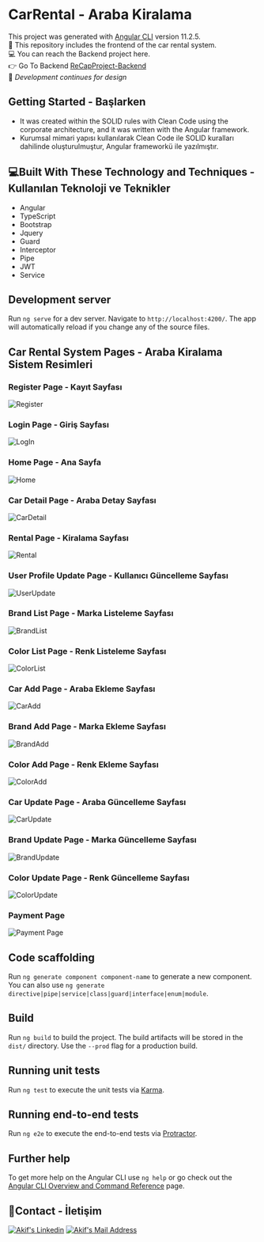 # CarRental - Araba Kiralama

This project was generated with [Angular CLI](https://github.com/angular/angular-cli) version 11.2.5.<br/>
:red_car: This repository includes the frontend of the car rental system. <br/>
:computer: You can reach the Backend project here. <br/>
:point_right: Go To Backend [ReCapProject-Backend](https://github.com/MAkifUNLU/MyReCapProject)<br/>
:art: _Development continues for design_

##  Getting Started - Başlarken
* It was created within the SOLID rules with Clean Code using the corporate architecture, and it was written with the Angular framework.
* Kurumsal mimari yapısı kullanılarak Clean Code ile SOLID kuralları dahilinde oluşturulmuştur, Angular frameworkü ile yazılmıştır.

##   :computer:Built With These Technology and Techniques - Kullanılan Teknoloji ve Teknikler

- Angular
- TypeScript
- Bootstrap
- Jquery
- Guard
- Interceptor
- Pipe
- JWT
- Service
## Development server

Run `ng serve` for a dev server. Navigate to `http://localhost:4200/`. The app will automatically reload if you change any of the source files.

##  Car Rental System Pages - Araba Kiralama Sistem Resimleri
### Register Page - Kayıt Sayfası
![Register](https://user-images.githubusercontent.com/77721632/115161138-97fdb780-a0a4-11eb-80c0-88018ea50177.png)
### Login Page - Giriş Sayfası
![LogIn](https://user-images.githubusercontent.com/77721632/115161045-173ebb80-a0a4-11eb-983f-ae91cb36bac1.png)
### Home Page - Ana Sayfa
![Home](https://user-images.githubusercontent.com/77721632/115161189-d7c49f00-a0a4-11eb-8c09-3b40044f9663.png)
### Car Detail Page - Araba Detay Sayfası
![CarDetail](https://user-images.githubusercontent.com/77721632/115161212-03478980-a0a5-11eb-8883-cc689ef85748.png)
### Rental Page - Kiralama Sayfası
![Rental](https://user-images.githubusercontent.com/77721632/115161238-3427be80-a0a5-11eb-8386-633e41840875.png)
### User Profile Update Page - Kullanıcı Güncelleme Sayfası
![UserUpdate](https://user-images.githubusercontent.com/77721632/115161254-5a4d5e80-a0a5-11eb-8bca-0013cd255ef8.png)
### Brand List Page - Marka Listeleme Sayfası
![BrandList](https://user-images.githubusercontent.com/77721632/115161319-b1533380-a0a5-11eb-8198-4d4e010676c3.png)
### Color List Page - Renk Listeleme Sayfası
![ColorList](https://user-images.githubusercontent.com/77721632/115161332-cdef6b80-a0a5-11eb-869d-e9c500d2f0f8.png)
### Car Add Page - Araba Ekleme Sayfası
![CarAdd](https://user-images.githubusercontent.com/77721632/115161436-47875980-a0a6-11eb-8c27-2de4e14a091f.png)
### Brand Add Page - Marka Ekleme Sayfası
![BrandAdd](https://user-images.githubusercontent.com/77721632/115161496-a64cd300-a0a6-11eb-925f-dd9f1530b302.png)
### Color Add Page - Renk Ekleme Sayfası
![ColorAdd](https://user-images.githubusercontent.com/77721632/115161482-8cab8b80-a0a6-11eb-99e9-1faf44484f41.png)
### Car Update Page - Araba Güncelleme Sayfası
![CarUpdate](https://user-images.githubusercontent.com/77721632/115161514-d3998100-a0a6-11eb-8bac-8f36e171d173.png)
### Brand Update Page - Marka Güncelleme Sayfası
![BrandUpdate](https://user-images.githubusercontent.com/77721632/115161543-09d70080-a0a7-11eb-9bcb-a2a43bc8d791.png)
### Color Update Page - Renk Güncelleme Sayfası
![ColorUpdate](https://user-images.githubusercontent.com/77721632/115161529-ec099b80-a0a6-11eb-8801-82a7d3e3177c.png)
### Payment Page
![Payment Page](https://user-images.githubusercontent.com/77721632/115161613-64705c80-a0a7-11eb-82a3-b056e1521f41.png)

## Code scaffolding

Run `ng generate component component-name` to generate a new component. You can also use `ng generate directive|pipe|service|class|guard|interface|enum|module`.

## Build

Run `ng build` to build the project. The build artifacts will be stored in the `dist/` directory. Use the `--prod` flag for a production build.

## Running unit tests

Run `ng test` to execute the unit tests via [Karma](https://karma-runner.github.io).

## Running end-to-end tests

Run `ng e2e` to execute the end-to-end tests via [Protractor](http://www.protractortest.org/).

## Further help

To get more help on the Angular CLI use `ng help` or go check out the [Angular CLI Overview and Command Reference](https://angular.io/cli) page.
## :e-mail:Contact - İletişim
<a href="https://www.linkedin.com/in/mehmet-akif-%C3%BCnl%C3%BC/" target="_blank" rel="nofollow"><img alt="Akif's Linkedin" src="https://img.shields.io/badge/LinkedIn-0077B5?style=for-the-badge&logo=linkedin&logoColor=white" /></a>
<a href="mailto:akif.unlu44@gmail.com" target="_blank" rel="nofollow"><img alt="Akif's Mail Address" src="https://img.shields.io/badge/Gmail-D14836?style=for-the-badge&logo=gmail&logoColor=white" /></a>
